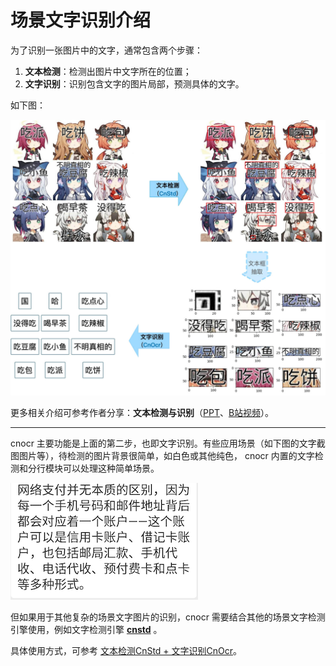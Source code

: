 # 场景文字识别介绍

为了识别一张图片中的文字，通常包含两个步骤：

1. **文本检测**：检测出图片中文字所在的位置；
2. **文字识别**：识别包含文字的图片局部，预测具体的文字。

如下图：

![文字识别流程](figs/std-ocr.jpg)

更多相关介绍可参考作者分享：**文本检测与识别**（[PPT](intro-cnstd-cnocr.pdf)、[B站视频](https://www.bilibili.com/video/BV1uU4y1N7Ba)）。

---

cnocr 主要功能是上面的第二步，也即文字识别。有些应用场景（如下图的文字截图图片等），待检测的图片背景很简单，如白色或其他纯色，
cnocr 内置的文字检测和分行模块可以处理这种简单场景。

![文字截图图片](examples/multi-line_cn1.png)


但如果用于其他复杂的场景文字图片的识别，cnocr 需要结合其他的场景文字检测引擎使用，例如文字检测引擎 **[cnstd](https://github.com/breezedeus/cnstd)** 。

具体使用方式，可参考 [文本检测CnStd + 文字识别CnOcr](cnstd_cnocr.md)。

